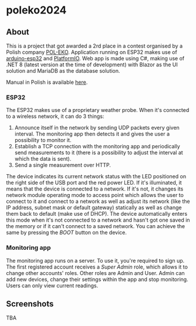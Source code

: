 # poleko2024

## About
This is a project that got awarded a 2rd place in a contest organised by a Polish company
[POL-EKO](https://www.pol-eko.com.pl/en/).
Application running on ESP32 makes use of [arduino-esp32](https://github.com/espressif/arduino-esp32) and
[PlatformIO](https://platformio.org/).
Web app is made using C#, making use of .NET 8 (latest version at the time of development) with Blazor as the UI 
solution and MariaDB as the database solution.

Manual in Polish is available [here](https://github.com/schmaldeo/poleko2024/raw/master/instrukcja.docx).

### ESP32
The ESP32 makes use of a proprietary weather probe. When it's connected to a wireless network, it can do 3 things:
1. Announce itself in the network by sending UDP packets every given interval. The monitoring app then detects it and
gives the user a possibility to monitor it.
2. Establish a TCP connection with the monitoring app and periodically send measurements to it (there is a possibility
to adjust the interval at which the data is sent).
3. Send a single measurement over HTTP.

The device indicates its current network status with the LED positioned on the right side of the USB port and the red
power LED. If it's illuminated, it means that the device is connected to a network. If it's not, it changes its network 
module operating mode to access point which allows the user to connect to it and connect to a network as well as 
adjust its network (like the IP address, subnet mask or default gateway) statically as well as change
them back to default (make use of DHCP). The device automatically enters this mode when it's not connected to a network
and hasn't got one saved in the memory or if it can't connect to a saved network. You can achieve the same by pressing 
the _BOOT_ button on the device.

### Monitoring app
The monitoring app runs on a server. To use it, you're required to sign up. The first registered account receives a
_Super Admin_ role, which allows it to change other accounts' roles. Other roles are Admin and User. Admin can add new
devices, change their settings within the app and stop monitoring. Users can only view current readings.

## Screenshots
TBA